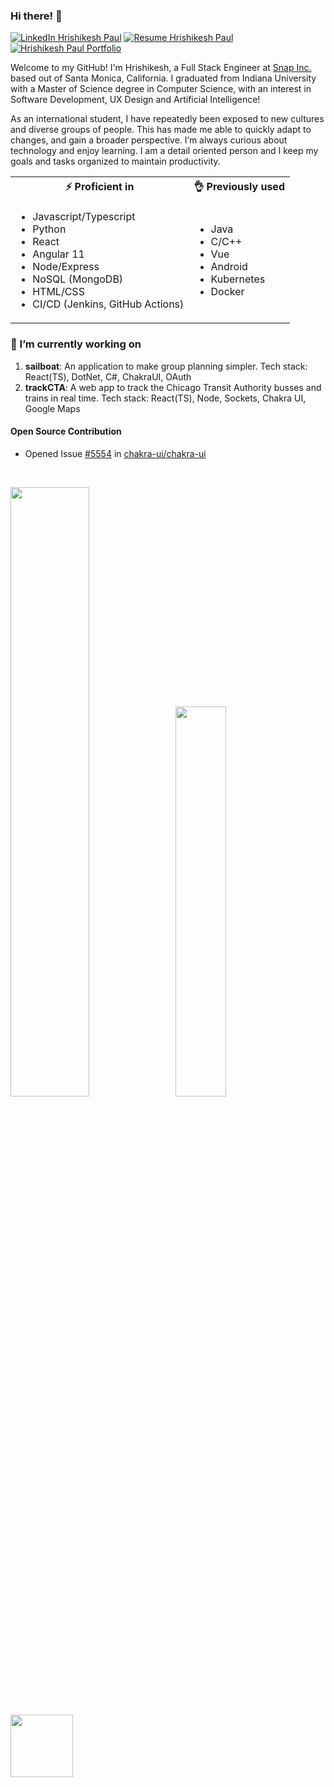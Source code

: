 <link href="https://github.com/hrishikeshpaul/hrishikeshpaul/blob/master/style.css" rel="stylesheet"></link>

### Hi there! 👋

<!-- ![Visitor Badge](https://komarev.com/ghpvc/?username=your-github-username&style=flat-square)) -->

[![LinkedIn Hrishikesh Paul](https://img.shields.io/badge/hrishikeshpaul-linkedin-blue?style=for-the-badge)](https://www.linkedin.com/in/hrishikeshpaul/)
[![Resume Hrishikesh Paul](https://img.shields.io/badge/paul-resume-green?style=for-the-badge)](https://drive.google.com/file/d/1uhexasJsa_7s_jEDtRe07bC52p2QEZa5/view?usp=sharing)
[![Hrishikesh Paul Portfolio](https://img.shields.io/badge/HP.IO-portfolio-orange?style=for-the-badge)](https://hrishikeshpaul.github.io)

Welcome to my GitHub! I'm Hrishikesh, a Full Stack Engineer at [Snap Inc.](https://snap.com/en-US) based out of Santa Monica, California. I graduated from Indiana University with a Master of Science degree in Computer Science, with an interest in Software Development, UX Design and Artificial Intelligence!

As an international student, I have repeatedly been exposed to new cultures and diverse groups of people. This has made me able to quickly adapt to changes, and gain a broader perspective. I’m always curious about technology and enjoy learning. I am a detail oriented person and I keep my goals and tasks organized to maintain productivity.

<table width="100%">
    <tr>
        <th> ⚡ Proficient in</th>
        <th> 👌 Previously used</th>
    </tr>
    <tr>
        <td>
            <ul>
                <li>Javascript/Typescript</li>
                <li>Python</li>
                <li>React</>
                <li>Angular 11</li>
                <li>Node/Express</li>
                <li>NoSQL (MongoDB)</li>
                <li>HTML/CSS</li>
                <li>CI/CD (Jenkins, GitHub Actions)</li>
            </ul>
        </td>
        <td>
            <ul>
                <li>Java</li>
                <li>C/C++</li>
                <li>Vue</li>
                <li>Android</li>
                <li>Kubernetes</li>
                <li>Docker</li>
            </ul>
        </td>
    </tr>
</table>




<h3>🔭 I’m currently working on </h3>

1. **sailboat**: An application to make group planning simpler. Tech stack: React(TS), DotNet, C#, ChakraUI, OAuth
2. **trackCTA**: A web app to track the Chicago Transit Authority busses and trains in real time. Tech stack: React(TS), Node, Sockets, Chakra UI, Google Maps



<!-- <h3>✨ Open to work </h3> -->

<!-- Currently seeking full time positions for software engineer, software development, ux engineer, web design roles. -->


<!-- [![Hrishikesh Paul's github stats](https://github-readme-stats.vercel.app/api?username=hrishikeshpaul&count_private=true&theme=react)](https://github.com/hrishikeshpaul)

[![Top Langs](https://github-readme-stats.vercel.app/api/top-langs/?username=hrishikeshpaul&exclude_repo=music-sheet-recognizer-backend,padding-oracle-attack,bsqli-webgoat,IJK-Game,horizon-detection,invoicerecognition,pos-tagger,noq,music-sheet-recognizer-frontend,reverse_image_search&count_private=true&theme=react&hide=csharp&layout=compact)](https://github.com/hrihikeshpaul/) -->

#### Open Source Contribution

- Opened Issue [#5554](https://github.com/chakra-ui/chakra-ui/issues/5554) in [chakra-ui/chakra-ui](https://github.com/chakra-ui/chakra-ui)

<br />

<p float="left">
  <img src="https://github-readme-stats.vercel.app/api?username=hrishikeshpaul&count_private=true&theme=react" width="50%" />
  <img src="https://github-readme-stats.vercel.app/api/top-langs/?username=hrishikeshpaul&exclude_repo=music-sheet-recognizer-backend,pos-tagger,noq,music-sheet-recognizer-frontend,reverse_image_search&count_private=true&theme=react&hide=csharp&layout=compact" width="40%" style="margin-left: 8px" /> 
</p>

<p align="top">
    <img width="100" src="https://komarev.com/ghpvc/?username=hrishikeshpaul&style=flat-square&label=Visitor+Count" />
</p>


<!--
**hrishikeshpaul/hrishikeshpaul** is a ✨ _special_ ✨ 👋 repository because its `README.md` (this file) appears on your GitHub profile.

Here are some ideas to get you started:

- 🔭 I’m currently working on ...
- 🌱 I’m currently learning ...
- 👯 I’m looking to collaborate on ...
- 🤔 I’m looking for help with ...
- 💬 Ask me about ...
- 📫 How to reach me: ...
- 😄 Pronouns: ...
- ⚡ Fun fact: ...
-->
